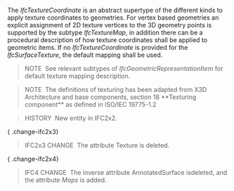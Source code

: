 The _IfcTextureCoordinate_ is an abstract supertype of the different kinds to apply texture coordinates to geometries. For vertex based geometries an explicit assignment of 2D texture vertices to the 3D geometry points is supported by the subtype _IfcTextureMap_, in addition there can be a procedural description of how texture coordinates shall be applied to geometric items. If no _IfcTextureCoordinate_ is provided for the _IfcSurfaceTexture_, the default mapping shall be used.

> NOTE&nbsp; See relevant subtypes of _IfcGeometricRepresentationItem_ for default texture mapping description.

> NOTE&nbsp; The definitions of texturing has been adapted from X3D Architecture and base components, section 18 \*\*Texturing component\*\* as defined in ISO/IEC 19775-1.2

> HISTORY&nbsp; New entity in IFC2x2.

{ .change-ifc2x3}
> IFC2x3 CHANGE&nbsp; The attribute Texture is deleted.

{ .change-ifc2x4}
> IFC4 CHANGE&nbsp; The inverse attribute AnnotatedSurface isdeleted, and the attribute _Maps_ is added.
